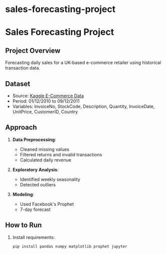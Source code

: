 # sales-forecasting-project

# Sales Forecasting Project

## Project Overview
Forecasting daily sales for a UK-based e-commerce retailer using historical transaction data.

## Dataset
- Source: [Kaggle E-Commerce Data](https://www.kaggle.com/datasets/carrie1/ecommerce-data)
- Period: 01/12/2010 to 09/12/2011
- Variables: InvoiceNo, StockCode, Description, Quantity, InvoiceDate, UnitPrice, CustomerID, Country

## Approach
1. **Data Preprocessing**:
   - Cleaned missing values
   - Filtered returns and invalid transactions
   - Calculated daily revenue

2. **Exploratory Analysis**:
   - Identified weekly seasonality
   - Detected outliers

3. **Modeling**:
   - Used Facebook's Prophet
   - 7-day forecast

## How to Run
1. Install requirements:
   ```bash
   pip install pandas numpy matplotlib prophet jupyter
